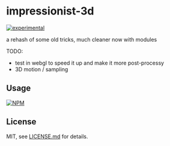 # impressionist-3d

[![experimental](http://badges.github.io/stability-badges/dist/experimental.svg)](http://github.com/badges/stability-badges)

a rehash of some old tricks, much cleaner now with modules

TODO:

- test in webgl to speed it up and make it more post-processy
- 3D motion / sampling

## Usage

[![NPM](https://nodei.co/npm/impressionist-3d.png)](https://nodei.co/npm/impressionist-3d/)

## License

MIT, see [LICENSE.md](http://github.com/mattdesl/impressionist-3d/blob/master/LICENSE.md) for details.
